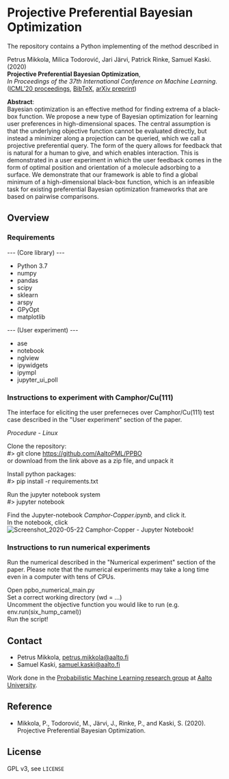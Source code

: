 Projective Preferential Bayesian Optimization
==============================================

The repository contains a Python implementing of the method described in

Petrus Mikkola, Milica Todorović, Jari Järvi, Patrick Rinke, Samuel Kaski. (2020)  
**Projective Preferential Bayesian Optimization**,  
*In Proceedings of the 37th International Conference on Machine Learning*.  
([ICML'20 proceedings](https://proceedings.icml.cc/static/paper_files/icml/2020/2377-Paper.pdf), [BibTeX](bibtex.bib), [arXiv preprint](https://arxiv.org/abs/2002.03113))

**Abstract**:  
Bayesian optimization is an effective method for finding extrema of a black-box function. We propose a new type of Bayesian optimization for learning user preferences in high-dimensional spaces. The central assumption is that the underlying objective function cannot be evaluated directly, but instead a minimizer along a projection can be queried, which we call a projective preferential query. The form of the query allows for feedback that is natural for a human to give, and which enables interaction. This is demonstrated in a user experiment in which the user feedback comes in the form of optimal position and orientation of a molecule adsorbing to a surface. We demonstrate that our framework is able to find a global minimum of a high-dimensional black-box function, which is an infeasible task for existing preferential Bayesian optimization frameworks that are based on pairwise comparisons.


## Overview


### Requirements
--- (Core library) ---
 * Python 3.7
 * numpy
 * pandas
 * scipy
 * sklearn
 * arspy
 * GPyOpt
 * matplotlib 
 
--- (User experiment) ---
 * ase
 * notebook
 * nglview
 * ipywidgets
 * ipympl
 * jupyter_ui_poll
 

### Instructions to experiment with Camphor/Cu(111)
The interface for eliciting the user preferneces over Camphor/Cu(111) test case described in the "User experiment" section of the paper. 

*Procedure - Linux*

Clone the repository: <br />
#> git clone https://github.com/AaltoPML/PPBO <br />
or download from the link above as a zip file, and unpack it

Install python packages: <br />
#> pip install -r requirements.txt

Run the jupyter notebook system <br />
#> jupyter notebook

Find the Jupyter-notebook *Camphor-Copper.ipynb*, and click it.<br />
In the notebook, click ![Screenshot_2020-05-22 Camphor-Copper - Jupyter Notebook](https://user-images.githubusercontent.com/57790862/82723533-47d17600-9cd8-11ea-9978-46f4551af440.png)!

### Instructions to run numerical experiments
Run the numerical described in the "Numerical experiment" section of the paper. Please note that the numerical experiments may take a long time even in a computer with tens of CPUs.<br />

Open ppbo_numerical_main.py<br />
Set a correct working directory (wd = ...)<br />
Uncomment the objective function you would like to run (e.g. env.run(six_hump_camel))<br />
Run the script!<br />

## Contact

 * Petrus Mikkola, petrus.mikkola@aalto.fi
 * Samuel Kaski, samuel.kaski@aalto.fi


Work done in the [Probabilistic Machine Learning research group](https://research.cs.aalto.fi/pml/) at [Aalto University](https://www.aalto.fi/fi).


## Reference

 * Mikkola, P., Todorović, M., Järvi, J., Rinke, P., and Kaski, S. (2020). Projective Preferential Bayesian Optimization.


## License

GPL v3, see `LICENSE`
